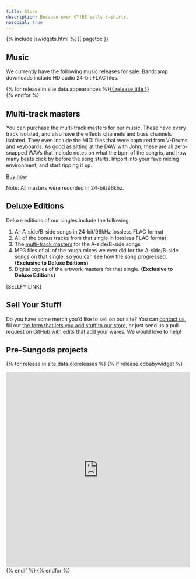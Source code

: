 ```yaml
---
title: Store
description: Because even GY!BE sells t-shirts.
nosocial: true
---
```


{% include jswidgets.html %}{{ pagetoc }}

## Music

We currently have the following music releases for sale. Bandcamp downloads include HD audio 24-bit
FLAC files.

{% for release in site.data.appearances %}<a href="/releases/{{ release.id }}">{{ release.title }}</a><br/>{% endfor %}

## Multi-track masters

You can purchase the multi-track masters for our music. These have every track isolated, and also
have the effects channels and buss channels isolated. They even include the MIDI files that were
captured from V-Drums and keyboards. As good as sitting at the DAW with John; these are all
zero-snapped WAVs that include notes on what the bpm of the song is, and how many beats click
by before the song starts. Import into your fave mixing environment, and start ripping it up.

<a href="https://sellfy.com/p/62vQ/" id="62vQ" class="sellfy-buy-button in-new-page" target="_blank">Buy now</a><script type="text/javascript" src="https://sellfy.com/js/api_buttons.js"></script>

Note: All masters were recorded in 24-bit/96khz.

## Deluxe Editions

Deluxe editions of our singles include the following:

1. All A-side/B-side songs in 24-bit/96kHz lossless FLAC format
2. All of the bonus tracks from that single in lossless FLAC format
3. The [multi-track masters](#multi-track-masters) for the A-side/B-side songs
4. MP3 files of all of the rough mixes we ever did for the A-side/B-side songs on that single, so you can see how the song progressed. **(Exclusive to Deluxe Editions)**
5. Digital copies of the artwork masters for that single. **(Exclusive to Deluxe Editions)** 

[SELLFY LINK]

## Sell Your Stuff!

Do you have some merch you'd like to sell on our site? You can [contact us](/contact),
fill out [the form that lets you add stuff to our store](https://docs.google.com/forms/d/1TI12r-L-9Vha2bnLbB9VJc8owg_xGVlVQDrCUTayHhM/viewform),
or just send us a pull-request on GitHub with edits that add your wares. We would love
to help!

## Pre-Sungods projects

{% for release in site.data.oldreleases %}
{% if release.cdbabywidget %}<div style="max-width:600px;max-height:645px;min-width:180px;"><div style="position: relative;height: 0;overflow: hidden;padding-bottom:100%;padding-top:30px;"><iframe name="square" style="position:absolute;top:0px;left:0px;width:100%;height:100%;border:0px;" src="http://widget.cdbaby.com/{{ release.cdbabywidget }}/square/light/opaque"></iframe></div></div>{% endif %}
{% endfor %}
